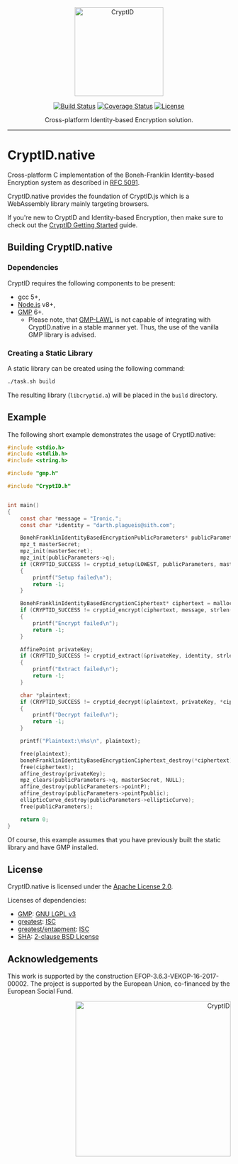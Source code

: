 <div align="center">
  <a href="https://github.com/cryptid-org">
    <img alt="CryptID" src="docs/img/cryptid-logo.png" width="200">
  </a>
</div>

<div align="center">

[![Build Status](https://dev.azure.com/cryptid-org/cryptid-native/_apis/build/status/cryptid-org.cryptid-native?branchName=master)](https://dev.azure.com/cryptid-org/cryptid-native/_build/latest?definitionId=3&branchName=master)
[![Coverage Status](https://coveralls.io/repos/github/cryptid-org/cryptid-native/badge.svg?branch=master)](https://coveralls.io/github/cryptid-org/cryptid-native?branch=master)
[![License](https://img.shields.io/github/license/cryptid-org/cryptid-native.svg)](LICENSE)

</div>

<div align="center">
Cross-platform Identity-based Encryption solution.
</div>

---

# CryptID.native

Cross-platform C implementation of the Boneh-Franklin Identity-based Encryption system as described in [RFC 5091](https://tools.ietf.org/html/rfc5091).

CryptID.native provides the foundation of CryptID.js which is a WebAssembly library mainly targeting browsers.

If you're new to CryptID and Identity-based Encryption, then make sure to check out the [CryptID Getting Started](https://github.com/cryptid-org/getting-started) guide.

## Building CryptID.native

### Dependencies

CryptID requires the following components to be present:

  * gcc 5+,
  * [Node.js](https://nodejs.org/en/) v8+,
  * [GMP](https://gmplib.org/) 6+.
    * Please note, that [GMP-LAWL](https://github.com/cryptid-org/gmp-lawl/) is not capable of integrating with CryptID.native in a stable manner yet. Thus, the use of the vanilla GMP library is advised.

### Creating a Static Library

A static library can be created using the following command:

~~~~bash
./task.sh build
~~~~

The resulting library (`libcryptid.a`) will be placed in the `build` directory.

## Example

The following short example demonstrates the usage of CryptID.native:

~~~~C
#include <stdio.h>
#include <stdlib.h>
#include <string.h>

#include "gmp.h"

#include "CryptID.h"


int main()
{
    const char *message = "Ironic.";
    const char *identity = "darth.plagueis@sith.com";

    BonehFranklinIdentityBasedEncryptionPublicParameters* publicParameters = malloc(sizeof (BonehFranklinIdentityBasedEncryptionPublicParameters));
    mpz_t masterSecret;
    mpz_init(masterSecret);
    mpz_init(publicParameters->q);
    if (CRYPTID_SUCCESS != cryptid_setup(LOWEST, publicParameters, masterSecret))
    {
        printf("Setup failed\n");
        return -1;
    }

    BonehFranklinIdentityBasedEncryptionCiphertext* ciphertext = malloc(sizeof (BonehFranklinIdentityBasedEncryptionCiphertext));
    if (CRYPTID_SUCCESS != cryptid_encrypt(ciphertext, message, strlen(message), identity, strlen(identity), *publicParameters))
    {
        printf("Encrypt failed\n");
        return -1;
    }

    AffinePoint privateKey;
    if (CRYPTID_SUCCESS != cryptid_extract(&privateKey, identity, strlen(identity), *publicParameters, masterSecret))
    {
        printf("Extract failed\n");
        return -1;
    }

    char *plaintext;
    if (CRYPTID_SUCCESS != cryptid_decrypt(&plaintext, privateKey, *ciphertext, *publicParameters))
    {
        printf("Decrypt failed\n");
        return -1;
    }

    printf("Plaintext:\n%s\n", plaintext);

    free(plaintext);
    bonehFranklinIdentityBasedEncryptionCiphertext_destroy(*ciphertext);
    free(ciphertext);
    affine_destroy(privateKey);
    mpz_clears(publicParameters->q, masterSecret, NULL);
    affine_destroy(publicParameters->pointP);
    affine_destroy(publicParameters->pointPpublic);
    ellipticCurve_destroy(publicParameters->ellipticCurve);
    free(publicParameters);

    return 0;
}
~~~~

Of course, this example assumes that you have previously built the static library and have GMP installed.

## License

CryptID.native is licensed under the [Apache License 2.0](LICENSE).

Licenses of dependencies:

  * [GMP](https://gmplib.org/): [GNU LGPL v3](https://www.gnu.org/licenses/lgpl.html)
  * [greatest](https://github.com/silentbicycle/greatest): [ISC](https://github.com/silentbicycle/greatest/blob/master/LICENSE)
  * [greatest/entapment](https://github.com/silentbicycle/greatest/blob/master/contrib/entapment): [ISC](https://github.com/silentbicycle/greatest/blob/master/contrib/entapment)
  * [SHA](https://tools.ietf.org/html/rfc6234): [2-clause BSD License](https://tools.ietf.org/html/rfc6234#section-8.1.1)

## Acknowledgements

This work is supported by the construction EFOP-3.6.3-VEKOP-16-2017-00002. The project is supported by the European Union, co-financed by the European Social Fund.

<p align="right">
  <img alt="CryptID" src="docs/img/szechenyi-logo.jpg" width="350">
</p>
